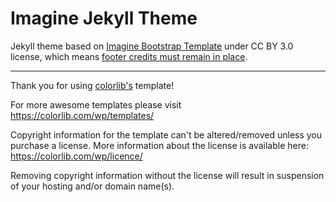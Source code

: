 # Imagine Jekyll Theme

Jekyll theme based on [Imagine Bootstrap Template](https://colorlib.com/wp/template/imagine/) under CC BY 3.0 license, which means [footer credits must remain in place](https://colorlib.com/wp/licence/).

***

Thank you for using [colorlib's](https://colorlib.com/wp/templates/) template!

For more awesome templates please visit https://colorlib.com/wp/templates/

Copyright information for the template can't be altered/removed unless you purchase a license.
More information about the license is available here: https://colorlib.com/wp/licence/

Removing copyright information without the license will result in suspension of your hosting and/or domain name(s).
